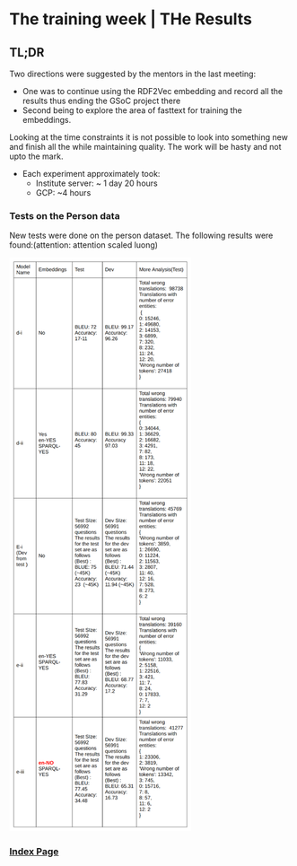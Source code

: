 # The training week | THe Results

## TL;DR

Two directions were suggested by the mentors in the last meeting:
- One was to continue using the RDF2Vec embedding and record all the results thus ending the GSoC project there
- Second being to explore the area of fasttext for training the embeddings.

Looking at the time constraints it is not possible to look into something new and finish all the while maintaining quality. The work will be hasty and not upto the mark.
- Each experiment approximately took:
    - Institute server: ~ 1 day 20 hours
    - GCP: ~4 hours 
### Tests on the Person data

New tests were done on the person dataset. The following results were found:(attention: attention scaled luong)

<span align="centre">![table](static/table.png)</span>

### [Index Page](https://anandpanchbhai.com/A-Neural-QA-Model-for-DBpedia/)
